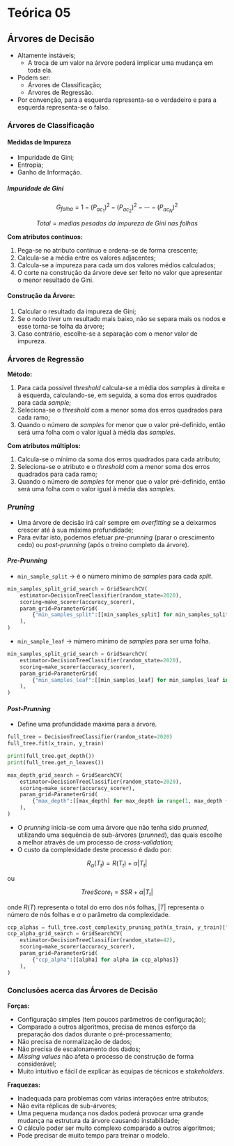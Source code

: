# Teórica 05

## Árvores de Decisão

- Altamente instáveis;
  - A troca de um valor na árvore poderá implicar uma mudança em toda ela.
- Podem ser:
  - Árvores de Classificação;
  - Árvores de Regressão.
- Por convenção, para a esquerda representa-se o verdadeiro e para a esquerda representa-se o falso.

### Árvores de Classificação

#### Medidas de Impureza

- Impuridade de Gini;
- Entropia;
- Ganho de Informação.

##### Impuridade de Gini

$$G_{folha} = 1 - (P_{ac_{1}})^2 - (P_{ac_{2}})^2 - \cdots - (P_{ac_{N}})^2$$

$$Total = medias\ pesadas\ da\ impureza\ de\ Gini\ nas\ folhas$$

**Com atributos contínuos:**
1. Pega-se no atributo contínuo e ordena-se de forma crescente;
2. Calcula-se a média entre os valores adjacentes;
3. Calcula-se a impureza para cada um dos valores médios calculados;
4. O corte na construção da árvore deve ser feito no valor que apresentar o menor resultado de Gini.

#### Construção da Árvore:

1. Calcular o resultado da impureza de Gini;
2. Se o nodo tiver um resultado mais baixo, não se separa mais os nodos e esse torna-se folha da árvore;
3. Caso contrário, escolhe-se a separação com o menor valor de impureza.

### Árvores de Regressão

**Método:**
1. Para cada possível *threshold* calcula-se a média dos *samples* à direita e à esquerda, calculando-se, em seguida, a soma dos erros quadrados para cada *sample*;
2. Seleciona-se o *threshold* com a menor soma dos erros quadrados para cada ramo;
3. Quando o número de *samples* for menor que o valor pré-definido, então será uma folha com o valor igual à média das *samples*.

**Com atributos múltiplos:**
1. Calcula-se o mínimo da soma dos erros quadrados para cada atributo;
2. Seleciona-se o atributo e o *threshold* com a menor soma dos erros quadrados para cada ramo;
3. Quando o número de *samples* for menor que o valor pré-definido, então será uma folha com o valor igual à média das *samples*.

### *Pruning*

- Uma árvore de decisão irá caír sempre em *overfitting* se a deixarmos crescer até à sua máxima profundidade;
- Para evitar isto, podemos efetuar *pre-prunning* (parar o crescimento cedo) ou *post-prunning* (após o treino completo da árvore).

#### *Pre-Prunning*

- `min_sample_split` $\rightarrow$ é o número mínimo de *samples* para cada *split*.

```py
min_samples_split_grid_search = GridSearchCV(
    estimator=DecisionTreeClassifier(random_state=2020),
    scoring=make_scorer(accuracy_scorer),
    param_grid=ParameterGrid(
        {"min_samples_split":[[min_samples_split] for min_samples_split in np.arange(EPS, 1, 0.025)]}
    ),
)
```

- `min_sample_leaf` $\rightarrow$ número mínimo de *samples* para ser uma folha.

```py
min_samples_split_grid_search = GridSearchCV(
    estimator=DecisionTreeClassifier(random_state=2020),
    scoring=make_scorer(accuracy_scorer),
    param_grid=ParameterGrid(
        {"min_samples_leaf":[[min_samples_leaf] for min_samples_leaf in np.arange(0.000001, 1, 0.025)]}
    ),
)
```

#### *Post-Prunning*

- Define uma profundidade máxima para a árvore.

```py
full_tree = DecisionTreeClassifier(random_state=2020)
full_tree.fit(x_train, y_train)

print(full_tree.get_depth())
print(full_tree.get_n_leaves())

max_depth_grid_search = GridSearchCV(
    estimator=DecisionTreeClassifier(random_state=2020),
    scoring=make_scorer(accuracy_scorer),
    param_grid=ParameterGrid(
        {"max_depth":[[max_depth] for max_depth in range(1, max_depth + 1)]}
    ),
)
```

- O *prunning* inicia-se com uma árvore que não tenha sido *prunned*, utilizando uma sequência de sub-árvores (*prunned*), das quais escolhe a melhor através de um processo de *cross-validation*;
- O custo da complexidade deste processo é dado por:

$$R_{\alpha}(T_{t}) = R(T_{t}) + \alpha |T_t|$$

ou

$$TreeScore_t = SSR + \alpha |T_t|$$

onde $R(T)$ representa o total do erro dos nós folhas, $|T|$ representa o número de nós folhas e $\alpha$ o parâmetro da complexidade.

```py
ccp_alphas = full_tree.cost_complexity_pruning_path(x_train, y_train)["ccp_alphas"]
ccp_alpha_grid_search = GridSearchCV(
    estimator=DecisionTreeClassifier(random_state=42),
    scoring=make_scorer(accuracy_scorer),
    param_grid=ParameterGrid(
        {"ccp_alpha":[[alpha] for alpha in ccp_alphas]}
    ),
)
```

### Conclusões acerca das Árvores de Decisão

**Forças:**

- Configuração simples (tem poucos parâmetros de configuração);
- Comparado a outros algoritmos, precisa de menos esforço da preparação dos dados durante o pré-processamento;
- Não precisa de normalização de dados;
- Não precisa de escalonamento dos dados;
- *Missing values* não afeta o processo de construção de forma considerável;
- Muito intuitivo e fácil de explicar às equipas de técnicos e *stakeholders*.

**Fraquezas:**

- Inadequada para problemas com várias interações entre atributos;
- Não evita réplicas de sub-árvores;
- Uma pequena mudança nos dados poderá provocar uma grande mudança na estrutura da árvore causando instabilidade;
- O cálculo poder ser muito complexo comparado a outros algoritmos;
- Pode precisar de muito tempo para treinar o modelo.

